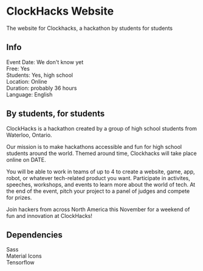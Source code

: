 # ClockHacks Website

The website for Clockhacks, a hackathon by students for students

## Info

Event Date: We don't know yet<br/>
Free: Yes<br/>
Students: Yes, high school<br/>
Location: Online<br/>
Duration: probably 36 hours<br/>
Language: English<br/>

## By students, for students

ClockHacks is a hackathon created by a group of high school students from Waterloo, Ontario.

Our mission is to make hackathons accessible and fun for high school students around the world. Themed around time, Clockhacks will take place online on DATE.

You will be able to work in teams of up to 4 to create a website, game, app, robot, or whatever tech-related product you want. Participate in activites, speeches, workshops, and events to learn more about the world of tech. At the end of the event, pitch your project to a panel of judges and compete for prizes.

Join hackers from across North America this November for a weekend of fun and innovation at ClockHacks!


## Dependencies

Sass<br/>
Material Icons<br/>
Tensorflow<br/>
